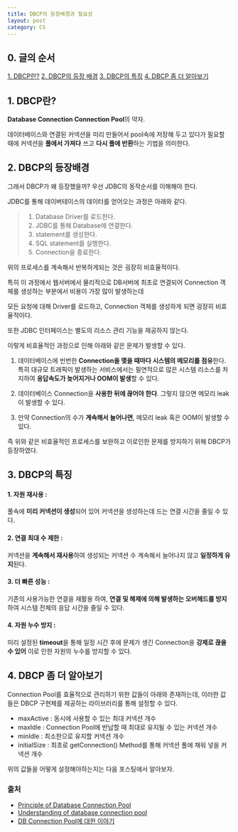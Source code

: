 ```yaml
---
title: DBCP의 등장배경과 필요성
layout: post
category: CS 
---
```


## 0. 글의 순서


[1. DBCP란?](#1.-dbcp란?)
[2. DBCP의 등장 배경](#2.-dbcp의-등장배경)
[3. DBCP의 특징](#3.-dbcp의-특징)
[4. DBCP 좀 더 알아보기](#4.-dbcp-좀-더-알아보기)


## 1. DBCP란?
**Database Connection Connection Pool**의 약자.

데이터베이스와 연결된 커넥션을 미리 만들어서 pool속에 저장해 두고 있다가 필요할 때에 커넥션을 **풀에서 가져다** 쓰고
**다시 풀에 반환**하는 기법을 의미한다.

## 2. DBCP의 등장배경

그래서 DBCP가 왜 등장했을까? 우선 JDBC의 동작순서를 이해해야 한다.

JDBC를 통해 데이버테이스의 데이터를 얻어오는 과정은 아래와 같다.

> 1. Database Driver를 로드한다.
> 2. JDBC를 통해 Database에 연결한다.
> 3. statement를 생성한다.
> 4. SQL statement를 실행한다.
> 5. Connection을 종료한다.

위의 프로세스를 계속해서 반복하게되는 것은 굉장히 비효율적이다.

특히 이 과정에서 웹서버에서 물리적으로 DB서버에 최초로 연결되어 Connection 객체를 생성하는 부분에서 비용이 가장 많이 발생하는데

모든 요청에 대해 Driver를 로드하고, Connection 객체를 생성하게 되면 굉장히 비효율적이다.

또한 JDBC 인터페이스는 별도의 리소스 관리 기능을 제공하지 않는다.

이렇게 비효율적인 과정으로 인해 아래와 같은 문제가 발생할 수 있다.

1. 데이터베이스에 빈번한 **Connection을 맺을 때마다 시스템의 메모리를 점유**한다.
 특히 대규모 트래픽이 발생하는 서비스에서는 필연적으로 많은 시스템 리소스를 차지하여 **응답속도가 늦어지거나 OOM이 발생**할 수 있다.

2. 데이터베이스 Connection을 **사용한 뒤에 끊어야 한다**. 그렇지 않으면 메모리 leak이 발생할 수 있다.

3. 만약 Connection의 수가 **계속해서 늘어나면**, 메모리 leak 혹은 OOM이 발생할 수 있다.

즉 위와 같은 비효율적인 프로세스를 보완하고 이로인한 문제를 방지하기 위해 DBCP가 등장하였다.

## 3. DBCP의 특징

#### 1. **자원 재사용** : 
풀속에 **미리 커넥션이 생성**되어 있어 커넥션을 생성하는데 드는 연결 시간을 줄일 수 있다.
#### 2. **연결 최대 수 제한** : 
 커넥션을 **계속해서 재사용**하여 생성되는 커넥션 수 계속해서 늘어나지 않고 **일정하게 유지**된다.
#### 3. **더 빠른 성능** : 
기존의 사용가능한 연결을 재활용 하여, **연결 및 해제에 의해 발생하는 오버헤드를 방지**하여 시스템 전체의 응답 시간을 줄일 수 있다.

#### 4. **자원 누수 방지** :
미리 설정된 **timeout**을 통해 일정 시간 후에 문제가 생긴 Connection을 **강제로 끊을 수 있어** 이로 인한 자원의 누수를 방지할 수 있다.


## 4. DBCP 좀 더 알아보기

Connection Pool를 효율적으로 관리하기 위한 값들이 아래와 존재하는데, 이러한 값들은 DBCP 구현체를 제공하는 라이브러리를 통해 설정할 수 있다.

- maxActive :	동시에 사용할 수 있는 최대 커넥션 개수
- maxIdle	 : Connection Pool에 반납할 때 최대로 유지될 수 있는 커넥션 개수
- minIdle	: 최소한으로 유지할 커넥션 개수
- initialSize : 최초로 getConnection() Method를 통해 커넥션 풀에 채워 넣을 커넥션 개수

위의 값들을 어떻게 설정해야하는지는  다음 포스팅에서 알아보자.

### 출처

-  [Principle of Database Connection Pool](https://www.programmersought.com/article/49193880081/)
-  [Understanding of database connection pool](https://www.programmersought.com/article/26384975899/)
-  [DB Connection Pool에 대한 이야기](https://www.holaxprogramming.com/2013/01/10/devops-how-to-manage-dbcp/)



